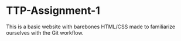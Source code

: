 # TTP-Assignment-1


This is a basic website with barebones HTML/CSS made to familiarize ourselves with the Git workflow.
